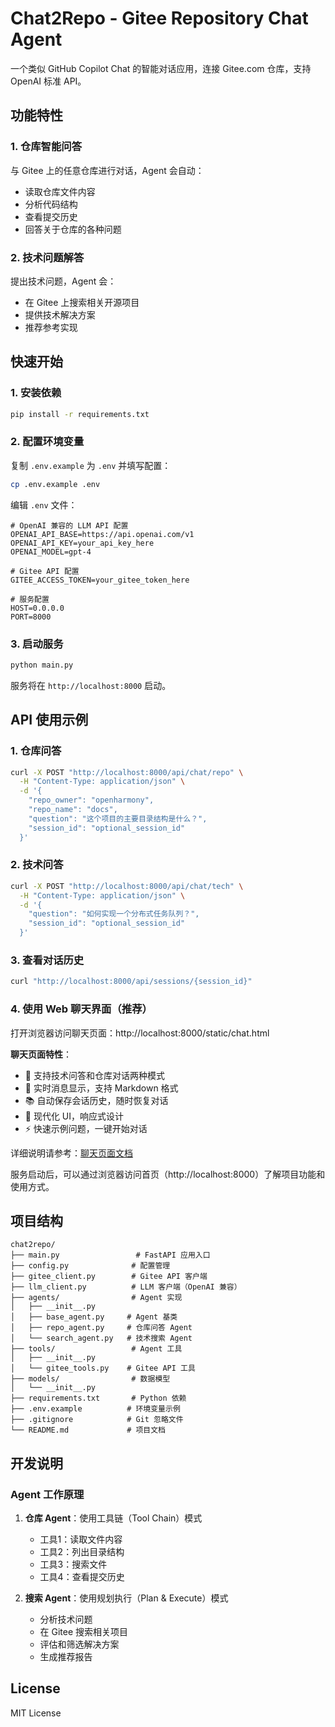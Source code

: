 # Chat2Repo - Gitee Repository Chat Agent

一个类似 GitHub Copilot Chat 的智能对话应用，连接 Gitee.com 仓库，支持 OpenAI 标准 API。

## 功能特性

### 1. 仓库智能问答
与 Gitee 上的任意仓库进行对话，Agent 会自动：
- 读取仓库文件内容
- 分析代码结构
- 查看提交历史
- 回答关于仓库的各种问题

### 2. 技术问题解答
提出技术问题，Agent 会：
- 在 Gitee 上搜索相关开源项目
- 提供技术解决方案
- 推荐参考实现

## 快速开始

### 1. 安装依赖

```bash
pip install -r requirements.txt
```

### 2. 配置环境变量

复制 `.env.example` 为 `.env` 并填写配置：

```bash
cp .env.example .env
```

编辑 `.env` 文件：

```env
# OpenAI 兼容的 LLM API 配置
OPENAI_API_BASE=https://api.openai.com/v1
OPENAI_API_KEY=your_api_key_here
OPENAI_MODEL=gpt-4

# Gitee API 配置
GITEE_ACCESS_TOKEN=your_gitee_token_here

# 服务配置
HOST=0.0.0.0
PORT=8000
```

### 3. 启动服务

```bash
python main.py
```

服务将在 `http://localhost:8000` 启动。

## API 使用示例

### 1. 仓库问答

```bash
curl -X POST "http://localhost:8000/api/chat/repo" \
  -H "Content-Type: application/json" \
  -d '{
    "repo_owner": "openharmony",
    "repo_name": "docs",
    "question": "这个项目的主要目录结构是什么？",
    "session_id": "optional_session_id"
  }'
```

### 2. 技术问答

```bash
curl -X POST "http://localhost:8000/api/chat/tech" \
  -H "Content-Type: application/json" \
  -d '{
    "question": "如何实现一个分布式任务队列？",
    "session_id": "optional_session_id"
  }'
```

### 3. 查看对话历史

```bash
curl "http://localhost:8000/api/sessions/{session_id}"
```

### 4. 使用 Web 聊天界面（推荐）

打开浏览器访问聊天页面：http://localhost:8000/static/chat.html

**聊天页面特性**：
- 🎯 支持技术问答和仓库对话两种模式
- 💬 实时消息显示，支持 Markdown 格式
- 📚 自动保存会话历史，随时恢复对话
- 🎨 现代化 UI，响应式设计
- ⚡ 快速示例问题，一键开始对话

详细说明请参考：[聊天页面文档](CHAT_PAGE.md)

服务启动后，可以通过浏览器访问首页（http://localhost:8000）了解项目功能和使用方式。

## 项目结构

```
chat2repo/
├── main.py                 # FastAPI 应用入口
├── config.py              # 配置管理
├── gitee_client.py        # Gitee API 客户端
├── llm_client.py          # LLM 客户端（OpenAI 兼容）
├── agents/                # Agent 实现
│   ├── __init__.py
│   ├── base_agent.py     # Agent 基类
│   ├── repo_agent.py     # 仓库问答 Agent
│   └── search_agent.py   # 技术搜索 Agent
├── tools/                 # Agent 工具
│   ├── __init__.py
│   └── gitee_tools.py    # Gitee API 工具
├── models/                # 数据模型
│   └── __init__.py
├── requirements.txt       # Python 依赖
├── .env.example          # 环境变量示例
├── .gitignore            # Git 忽略文件
└── README.md             # 项目文档
```

## 开发说明

### Agent 工作原理

1. **仓库 Agent**：使用工具链（Tool Chain）模式
   - 工具1：读取文件内容
   - 工具2：列出目录结构
   - 工具3：搜索文件
   - 工具4：查看提交历史

2. **搜索 Agent**：使用规划执行（Plan & Execute）模式
   - 分析技术问题
   - 在 Gitee 搜索相关项目
   - 评估和筛选解决方案
   - 生成推荐报告

## License

MIT License
